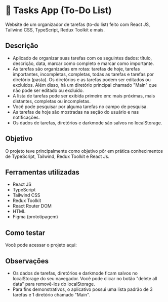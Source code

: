 # 📅 Tasks App (To-Do List)

Website de um organizador de tarefas (to-do list) feito com React JS, Tailwind CSS, TypeScript, Redux Toolkit e mais.

## Descrição

- Aplicado de organizar suas tarefas com os seguintes dados: título, descrição, data, marcar como completo e marcar como importante. 
- As tarefas são organizadas em rotas: tarefas de hoje, tarefas importantes, incompletas, completas, todas as tarefas e tarefas por diretório (pasta). Os diretórios e as tarefas podem ser editados ou excluídos. Além disso, há um diretório principal chamado "Main" que não pode ser editado ou excluído.
- A lista de tarefas pode ser exibida primeiro em: mais próximas, mais distantes, completas ou incompletas.
- Você pode pesquisar por alguma tarefas no campo de pesquisa.
- As tarefas de hoje são mostradas na seção do usuário e nas notificações.
- Os dados de tarefas, diretórios e darkmode são salvos no localStorage.

## Objetivo

O projeto teve principalmente como objetivo pôr em prática conhecimentos de TypeScript, Tailwind, Redux Toolkit e React Js.

## Ferramentas utilizadas

- React JS
- TypeScript
- Tailwind CSS
- Redux Toolkit
- React Router DOM
- HTML
- Figma (prototipagem)

## Como testar

Você pode acessar o projeto aqui: 


## Observações

- Os dados de tarefas, diretórios e darkmode ficam salvos no localStorage do seu navegador. Você pode clicar no botão "delete all data" para removê-los do localStorage.
- Para fins demonstrativos, o aplicativo possui uma lista padrão de 3 tarefas e 1 diretório chamado "Main".
